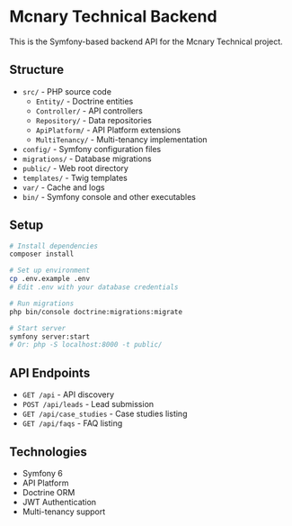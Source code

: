 # Mcnary Technical Backend

This is the Symfony-based backend API for the Mcnary Technical project.

## Structure

- `src/` - PHP source code
  - `Entity/` - Doctrine entities
  - `Controller/` - API controllers
  - `Repository/` - Data repositories
  - `ApiPlatform/` - API Platform extensions
  - `MultiTenancy/` - Multi-tenancy implementation
- `config/` - Symfony configuration files
- `migrations/` - Database migrations
- `public/` - Web root directory
- `templates/` - Twig templates
- `var/` - Cache and logs
- `bin/` - Symfony console and other executables

## Setup

```bash
# Install dependencies
composer install

# Set up environment
cp .env.example .env
# Edit .env with your database credentials

# Run migrations
php bin/console doctrine:migrations:migrate

# Start server
symfony server:start
# Or: php -S localhost:8000 -t public/
```

## API Endpoints

- `GET /api` - API discovery
- `POST /api/leads` - Lead submission
- `GET /api/case_studies` - Case studies listing
- `GET /api/faqs` - FAQ listing

## Technologies

- Symfony 6
- API Platform
- Doctrine ORM
- JWT Authentication
- Multi-tenancy support
